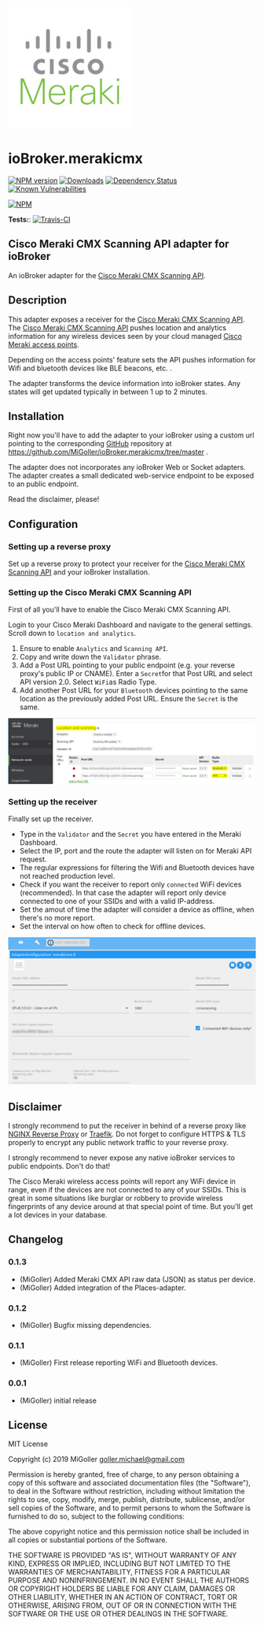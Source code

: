![Logo](admin/merakicmx.png)
# ioBroker.merakicmx

[![NPM version](http://img.shields.io/npm/v/iobroker.merakicmx.svg)](https://www.npmjs.com/package/iobroker.merakicmx)
[![Downloads](https://img.shields.io/npm/dm/iobroker.merakicmx.svg)](https://www.npmjs.com/package/iobroker.merakicmx)
[![Dependency Status](https://img.shields.io/david/MiGoller/iobroker.merakicmx.svg)](https://david-dm.org/MiGoller/iobroker.merakicmx)
[![Known Vulnerabilities](https://snyk.io/test/github/MiGoller/ioBroker.merakicmx/badge.svg)](https://snyk.io/test/github/MiGoller/ioBroker.merakicmx)

[![NPM](https://nodei.co/npm/iobroker.merakicmx.png?downloads=true)](https://nodei.co/npm/iobroker.merakicmx/)

**Tests:**: [![Travis-CI](http://img.shields.io/travis/MiGoller/ioBroker.merakicmx/master.svg)](https://travis-ci.org/MiGoller/ioBroker.merakicmx)

## Cisco Meraki CMX Scanning API adapter for ioBroker

An ioBroker adapter for the [Cisco Meraki CMX Scanning API](https://documentation.meraki.com/MR/Monitoring_and_Reporting/Location_Analytics).

## Description

This adapter exposes a receiver for the [Cisco Meraki CMX Scanning API](https://documentation.meraki.com/MR/Monitoring_and_Reporting/Location_Analytics). The [Cisco Meraki CMX Scanning API](https://documentation.meraki.com/MR/Monitoring_and_Reporting/Location_Analytics) pushes location and analytics information for any wireless devices seen by your cloud managed [Cisco Meraki access points](https://meraki.cisco.com/products/wireless#models).

Depending on the access points' feature sets the API pushes information for Wifi and bluetooth devices like BLE beacons, etc. .

The adapter transforms the device information into ioBroker states. Any states will get updated typically in between 1 up to 2 minutes.

## Installation

Right now you'll have to add the adapter to your ioBroker using a custom url pointing to the corresponding [GitHub](https://github.com/) repository at https://github.com/MiGoller/ioBroker.merakicmx/tree/master .

The adapter does not incorporates any ioBroker Web or Socket adapters. The adapter creates a small dedicated web-service endpoint to be exposed to an public endpoint. 

Read the disclaimer, please!

## Configuration

### Setting up a reverse proxy
Set up a reverse proxy to protect your receiver for the [Cisco Meraki CMX Scanning API](https://documentation.meraki.com/MR/Monitoring_and_Reporting/Location_Analytics) and your ioBroker installation.

### Setting up the Cisco Meraki CMX Scanning API
First of all you'll have to enable the Cisco Meraki CMX Scanning API.

Login to your Cisco Meraki Dashboard and navigate to the general settings. Scroll down to ```location and analytics```.
1. Ensure to enable ```Analytics``` and ```Scanning API```.
2. Copy and write down the ```Validator``` phrase.
3. Add a Post URL pointing to your public endpoint (e.g. your reverse proxy's public IP or CNAME). Enter a ```Secret```for that Post URL and select API version 2.0. Select ```WiFi```as Radio Type.
4. Add another Post URL for your ```Bluetooth``` devices pointing to the same location as the previously added Post URL. Ensure the ```Secret``` is the same.

![Logo](admin/Meraki_Dashboard_Settings.png)

### Setting up the receiver
Finally set up the receiver. 
- Type in the ```Validator``` and the ```Secret``` you have entered in the Meraki Dashboard.
- Select the IP, port and the route the adapter will listen on for Meraki API request.
- The regular expressions for filtering the Wifi and Bluetooth devices have not reached production level.
- Check if you want the receiver to report only ```connected``` WiFi devices (recommended). In that case the adapter will report only device connected to one of your SSIDs and with a valid IP-address.
- Set the amout of time the adapter will consider a device as offline, when there's no more report.
- Set the interval on how often to check for offline devices.

![Logo](admin/ioBroker.merakicmx_Settings.png)

## Disclaimer
I strongly recommend to put the receiver in behind of a reverse proxy like [NGINX Reverse Proxy](https://docs.nginx.com/nginx/admin-guide/web-server/reverse-proxy/) or [Traefik](https://traefik.io/). Do not forget to configure HTTPS & TLS properly to encrypt any public network traffic to your reverse proxy.

I strongly recommend to never expose any native ioBroker services to public endpoints. Don't do that!

The Cisco Meraki wireless access points will report any WiFi device in range, even if the devices are not connected to any of your SSIDs. This is great in some situations like burglar or robbery to provide wireless fingerprints of any device around at that special point of time. But you'll get a lot devices in your database.

## Changelog

### 0.1.3
* (MiGoller) Added Meraki CMX API raw data (JSON) as status per device.
* (MiGoller) Added integration of the Places-adapter.

### 0.1.2
* (MiGoller) Bugfix missing dependencies.

### 0.1.1
* (MiGoller) First release reporting WiFi and Bluetooth devices.

### 0.0.1
* (MiGoller) initial release

## License
MIT License

Copyright (c) 2019 MiGoller <goller.michael@gmail.com>

Permission is hereby granted, free of charge, to any person obtaining a copy
of this software and associated documentation files (the "Software"), to deal
in the Software without restriction, including without limitation the rights
to use, copy, modify, merge, publish, distribute, sublicense, and/or sell
copies of the Software, and to permit persons to whom the Software is
furnished to do so, subject to the following conditions:

The above copyright notice and this permission notice shall be included in all
copies or substantial portions of the Software.

THE SOFTWARE IS PROVIDED "AS IS", WITHOUT WARRANTY OF ANY KIND, EXPRESS OR
IMPLIED, INCLUDING BUT NOT LIMITED TO THE WARRANTIES OF MERCHANTABILITY,
FITNESS FOR A PARTICULAR PURPOSE AND NONINFRINGEMENT. IN NO EVENT SHALL THE
AUTHORS OR COPYRIGHT HOLDERS BE LIABLE FOR ANY CLAIM, DAMAGES OR OTHER
LIABILITY, WHETHER IN AN ACTION OF CONTRACT, TORT OR OTHERWISE, ARISING FROM,
OUT OF OR IN CONNECTION WITH THE SOFTWARE OR THE USE OR OTHER DEALINGS IN THE
SOFTWARE.